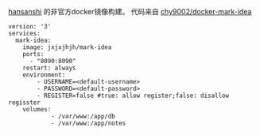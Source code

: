 [hansanshi](https://github.com/Hansanshi/mark-idea)
的非官方docker镜像构建。
代码来自
[chy9002/docker-mark-idea](https://github.com/chy9002/docker-mark-idea)

    version: '3'
    services:
      mark-idea:
        image: jxjxjhjh/mark-idea
        ports:
          - "8090:8090"
        restart: always
        environment:
            - USERNAME=<default-username>
            - PASSWORD=<default-password>
            - REGISTER=false #true: allow register;false: disallow regisster
        volumes:
                - /var/www:/app/db
                - /var/www:/app/notes

